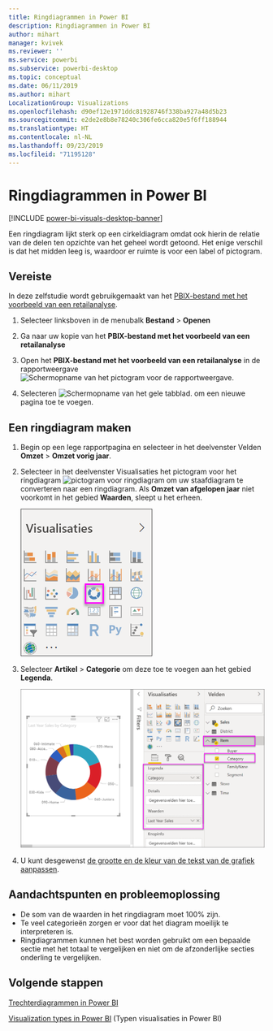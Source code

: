 ```yaml
---
title: Ringdiagrammen in Power BI
description: Ringdiagrammen in Power BI
author: mihart
manager: kvivek
ms.reviewer: ''
ms.service: powerbi
ms.subservice: powerbi-desktop
ms.topic: conceptual
ms.date: 06/11/2019
ms.author: mihart
LocalizationGroup: Visualizations
ms.openlocfilehash: d90ef12e1971ddc81928746f338ba927a48d5b23
ms.sourcegitcommit: e2de2e8b8e78240c306fe6cca820e5f6ff188944
ms.translationtype: HT
ms.contentlocale: nl-NL
ms.lasthandoff: 09/23/2019
ms.locfileid: "71195128"
---
```

# <a name="doughnut-charts-in-power-bi"></a>Ringdiagrammen in Power BI

[!INCLUDE [power-bi-visuals-desktop-banner](../includes/power-bi-visuals-desktop-banner.md)]

Een ringdiagram lijkt sterk op een cirkeldiagram omdat ook hierin de relatie van de delen ten opzichte van het geheel wordt getoond. Het enige verschil is dat het midden leeg is, waardoor er ruimte is voor een label of pictogram.

## <a name="prerequisite"></a>Vereiste

In deze zelfstudie wordt gebruikgemaakt van het [PBIX-bestand met het voorbeeld van een retailanalyse](http://download.microsoft.com/download/9/6/D/96DDC2FF-2568-491D-AAFA-AFDD6F763AE3/Retail%20Analysis%20Sample%20PBIX.pbix).

1. Selecteer linksboven in de menubalk **Bestand** > **Openen**
   
2. Ga naar uw kopie van het **PBIX-bestand met het voorbeeld van een retailanalyse**

1. Open het **PBIX-bestand met het voorbeeld van een retailanalyse** in de rapportweergave ![Schermopname van het pictogram voor de rapportweergave.](media/power-bi-visualization-kpi/power-bi-report-view.png)

1. Selecteren ![Schermopname van het gele tabblad.](media/power-bi-visualization-kpi/power-bi-yellow-tab.png) om een nieuwe pagina toe te voegen.


## <a name="create-a-doughnut-chart"></a>Een ringdiagram maken

1. Begin op een lege rapportpagina en selecteer in het deelvenster Velden **Omzet** \> **Omzet vorig jaar**.  
   
3. Selecteer in het deelvenster Visualisaties het pictogram voor het ringdiagram ![pictogram voor ringdiagram](media/power-bi-visualization-doughnut-charts/power-bi-icon.png) om uw staafdiagram te converteren naar een ringdiagram. Als **Omzet van afgelopen jaar** niet voorkomt in het gebied **Waarden**, sleept u het erheen.
     
   ![Visualisatiedeelvenster met ringdiagram geselecteerd](media/power-bi-visualization-doughnut-charts/power-bi-doughnut-chart.png)

4. Selecteer **Artikel** \> **Categorie** om deze toe te voegen aan het gebied **Legenda**. 
     
    ![ringdiagram naast het deelvenster Velden](media/power-bi-visualization-doughnut-charts/power-bi-doughnut-done.png)

5. U kunt desgewenst [de grootte en de kleur van de tekst van de grafiek aanpassen](power-bi-visualization-customize-title-background-and-legend.md). 

## <a name="considerations-and-troubleshooting"></a>Aandachtspunten en probleemoplossing
* De som van de waarden in het ringdiagram moet 100% zijn.
* Te veel categorieën zorgen er voor dat het diagram moeilijk te interpreteren is.
* Ringdiagrammen kunnen het best worden gebruikt om een bepaalde sectie met het totaal te vergelijken en niet om de afzonderlijke secties onderling te vergelijken. 

## <a name="next-steps"></a>Volgende stappen
[Trechterdiagrammen in Power BI](power-bi-visualization-funnel-charts.md)

[Visualization types in Power BI](power-bi-visualization-types-for-reports-and-q-and-a.md) (Typen visualisaties in Power BI)


